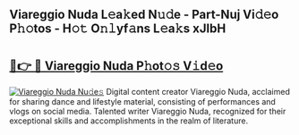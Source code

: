 ## Viareggio Nuda L𝚎a𝚔ed N𝚞𝚍e - Part-Nuj Vi𝚍𝚎o P𝚑𝚘tos - H𝚘𝚝 O𝚗𝚕yf𝚊ns L𝚎a𝚔s xJlbH

# <h2><a href="http://kf0uff.oniu.top/?m=Viareggio+Nuda">🔗👉 🔴 Viareggio Nuda P𝚑ot𝚘𝚜 V𝚒d𝚎o</a></h2>

[![Viareggio Nuda Nu𝚍e𝚜](https://i.imgur.com/0qMVB7G.gif)](http://kf0uff.oniu.top/?m=Viareggio+Nuda)
Digital content creator Viareggio Nuda, acclaimed for sharing dance and lifestyle material, consisting of performances and vlogs on social media. Talented writer Viareggio Nuda, recognized for their exceptional skills and accomplishments in the realm of literature.  
